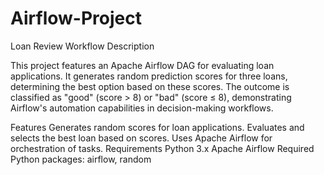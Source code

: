 
# Airflow-Project

Loan Review Workflow
Description

This project features an Apache Airflow DAG for evaluating loan applications. It generates random prediction scores for three loans, determining the best option based on these scores. The outcome is classified as "good" (score > 8) or "bad" (score ≤ 8), demonstrating Airflow's automation capabilities in decision-making workflows.


Features
Generates random scores for loan applications.
Evaluates and selects the best loan based on scores.
Uses Apache Airflow for orchestration of tasks.
Requirements
Python 3.x
Apache Airflow
Required Python packages: airflow, random
